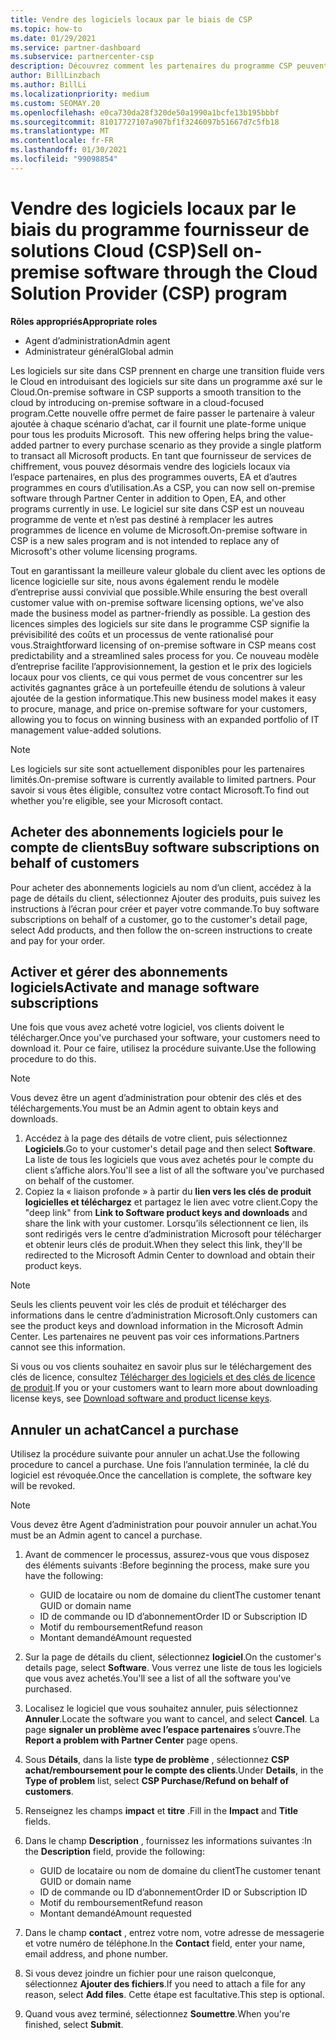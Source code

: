 ```yaml
---
title: Vendre des logiciels locaux par le biais de CSP
ms.topic: how-to
ms.date: 01/29/2021
ms.service: partner-dashboard
ms.subservice: partnercenter-csp
description: Découvrez comment les partenaires du programme CSP peuvent acheter, gérer, vendre et annuler des abonnements logiciels locaux pour le compte de clients dans l’espace partenaires.
author: BillLinzbach
ms.author: BillLi
ms.localizationpriority: medium
ms.custom: SEOMAY.20
ms.openlocfilehash: e0ca730da28f320de50a1990a1bcfe13b195bbbf
ms.sourcegitcommit: 81017727107a907bf1f3246097b51667d7c5fb18
ms.translationtype: MT
ms.contentlocale: fr-FR
ms.lasthandoff: 01/30/2021
ms.locfileid: "99098854"
---
```

# <a name="sell-on-premise-software-through-the-cloud-solution-provider-csp-program"></a><span data-ttu-id="7de7a-103">Vendre des logiciels locaux par le biais du programme fournisseur de solutions Cloud (CSP)</span><span class="sxs-lookup"><span data-stu-id="7de7a-103">Sell on-premise software through the Cloud Solution Provider (CSP) program</span></span>

<span data-ttu-id="7de7a-104">**Rôles appropriés**</span><span class="sxs-lookup"><span data-stu-id="7de7a-104">**Appropriate roles**</span></span>

- <span data-ttu-id="7de7a-105">Agent d’administration</span><span class="sxs-lookup"><span data-stu-id="7de7a-105">Admin agent</span></span>
- <span data-ttu-id="7de7a-106">Administrateur général</span><span class="sxs-lookup"><span data-stu-id="7de7a-106">Global admin</span></span>

<span data-ttu-id="7de7a-107">Les logiciels sur site dans CSP prennent en charge une transition fluide vers le Cloud en introduisant des logiciels sur site dans un programme axé sur le Cloud.</span><span class="sxs-lookup"><span data-stu-id="7de7a-107">On-premise software in CSP supports a smooth transition to the cloud by introducing on-premise software in a cloud-focused program.</span></span><span data-ttu-id="7de7a-108">Cette nouvelle offre permet de faire passer le partenaire à valeur ajoutée à chaque scénario d’achat, car il fournit une plate-forme unique pour tous les produits Microsoft.</span><span class="sxs-lookup"><span data-stu-id="7de7a-108">  This new offering helps bring the value-added partner to every purchase scenario as they provide a single platform to transact all Microsoft products.</span></span> <span data-ttu-id="7de7a-109">En tant que fournisseur de services de chiffrement, vous pouvez désormais vendre des logiciels locaux via l’espace partenaires, en plus des programmes ouverts, EA et d’autres programmes en cours d’utilisation.</span><span class="sxs-lookup"><span data-stu-id="7de7a-109">As a CSP, you can now sell on-premise software through Partner Center in addition to Open, EA, and other programs currently in use.</span></span> <span data-ttu-id="7de7a-110">Le logiciel sur site dans CSP est un nouveau programme de vente et n’est pas destiné à remplacer les autres programmes de licence en volume de Microsoft.</span><span class="sxs-lookup"><span data-stu-id="7de7a-110">On-premise software in CSP is a new sales program and is not intended to replace any of Microsoft's other volume licensing programs.</span></span> 
 
<span data-ttu-id="7de7a-111">Tout en garantissant la meilleure valeur globale du client avec les options de licence logicielle sur site, nous avons également rendu le modèle d’entreprise aussi convivial que possible.</span><span class="sxs-lookup"><span data-stu-id="7de7a-111">While ensuring the best overall customer value with on-premise software licensing options, we've also made the business model as partner-friendly as possible.</span></span> <span data-ttu-id="7de7a-112">La gestion des licences simples des logiciels sur site dans le programme CSP signifie la prévisibilité des coûts et un processus de vente rationalisé pour vous.</span><span class="sxs-lookup"><span data-stu-id="7de7a-112">Straightforward licensing of on-premise software in CSP means cost predictability and a streamlined sales process for you.</span></span> <span data-ttu-id="7de7a-113">Ce nouveau modèle d’entreprise facilite l’approvisionnement, la gestion et le prix des logiciels locaux pour vos clients, ce qui vous permet de vous concentrer sur les activités gagnantes grâce à un portefeuille étendu de solutions à valeur ajoutée de la gestion informatique.</span><span class="sxs-lookup"><span data-stu-id="7de7a-113">This new business model makes it easy to procure, manage, and price on-premise software for your customers, allowing you to focus on winning business with an expanded portfolio of IT management value-added solutions.</span></span> 

>[!NOTE]
><span data-ttu-id="7de7a-114">Les logiciels sur site sont actuellement disponibles pour les partenaires limités.</span><span class="sxs-lookup"><span data-stu-id="7de7a-114">On-premise software is currently available to limited partners.</span></span> <span data-ttu-id="7de7a-115">Pour savoir si vous êtes éligible, consultez votre contact Microsoft.</span><span class="sxs-lookup"><span data-stu-id="7de7a-115">To find out whether you're eligible, see your Microsoft contact.</span></span> 


## <a name="buy-software-subscriptions-on-behalf-of-customers"></a><span data-ttu-id="7de7a-116">Acheter des abonnements logiciels pour le compte de clients</span><span class="sxs-lookup"><span data-stu-id="7de7a-116">Buy software subscriptions on behalf of customers</span></span>

<span data-ttu-id="7de7a-117">Pour acheter des abonnements logiciels au nom d’un client, accédez à la page de détails du client, sélectionnez Ajouter des produits, puis suivez les instructions à l’écran pour créer et payer votre commande.</span><span class="sxs-lookup"><span data-stu-id="7de7a-117">To buy software subscriptions on behalf of a customer, go to the customer's detail page, select Add products, and then follow the on-screen instructions to create and pay for your order.</span></span>

## <a name="activate-and-manage-software-subscriptions"></a><span data-ttu-id="7de7a-118">Activer et gérer des abonnements logiciels</span><span class="sxs-lookup"><span data-stu-id="7de7a-118">Activate and manage software subscriptions</span></span>

<span data-ttu-id="7de7a-119">Une fois que vous avez acheté votre logiciel, vos clients doivent le télécharger.</span><span class="sxs-lookup"><span data-stu-id="7de7a-119">Once you've purchased your software, your customers need to download it.</span></span> <span data-ttu-id="7de7a-120">Pour ce faire, utilisez la procédure suivante.</span><span class="sxs-lookup"><span data-stu-id="7de7a-120">Use the following procedure to do this.</span></span>

>[!NOTE]
><span data-ttu-id="7de7a-121">Vous devez être un agent d’administration pour obtenir des clés et des téléchargements.</span><span class="sxs-lookup"><span data-stu-id="7de7a-121">You must be an Admin agent to obtain keys and downloads.</span></span>

1. <span data-ttu-id="7de7a-122">Accédez à la page des détails de votre client, puis sélectionnez **Logiciels**.</span><span class="sxs-lookup"><span data-stu-id="7de7a-122">Go to your customer's detail page and then select **Software**.</span></span> <span data-ttu-id="7de7a-123">La liste de tous les logiciels que vous avez achetés pour le compte du client s’affiche alors.</span><span class="sxs-lookup"><span data-stu-id="7de7a-123">You'll see a list of all the software you've purchased on behalf of the customer.</span></span>
2. <span data-ttu-id="7de7a-124">Copiez la « liaison profonde » à partir du **lien vers les clés de produit logicielles et téléchargez** et partagez le lien avec votre client.</span><span class="sxs-lookup"><span data-stu-id="7de7a-124">Copy the "deep link" from **Link to Software product keys and downloads** and share the link with your customer.</span></span> <span data-ttu-id="7de7a-125">Lorsqu’ils sélectionnent ce lien, ils sont redirigés vers le centre d’administration Microsoft pour télécharger et obtenir leurs clés de produit.</span><span class="sxs-lookup"><span data-stu-id="7de7a-125">When they select this link, they'll be redirected to the Microsoft Admin Center to download and obtain their product keys.</span></span>

>[!NOTE]
><span data-ttu-id="7de7a-126">Seuls les clients peuvent voir les clés de produit et télécharger des informations dans le centre d’administration Microsoft.</span><span class="sxs-lookup"><span data-stu-id="7de7a-126">Only customers can see the product keys and download information in the Microsoft Admin Center.</span></span> <span data-ttu-id="7de7a-127">Les partenaires ne peuvent pas voir ces informations.</span><span class="sxs-lookup"><span data-stu-id="7de7a-127">Partners cannot see this information.</span></span>

<span data-ttu-id="7de7a-128">Si vous ou vos clients souhaitez en savoir plus sur le téléchargement des clés de licence, consultez [Télécharger des logiciels et des clés de licence de produit](https://go.microsoft.com/fwlink/p/?linkid=2152525).</span><span class="sxs-lookup"><span data-stu-id="7de7a-128">If you or your customers want to learn more about downloading license keys, see [Download software and product license keys](https://go.microsoft.com/fwlink/p/?linkid=2152525).</span></span>

## <a name="cancel-a-purchase"></a><span data-ttu-id="7de7a-129">Annuler un achat</span><span class="sxs-lookup"><span data-stu-id="7de7a-129">Cancel a purchase</span></span>

<span data-ttu-id="7de7a-130">Utilisez la procédure suivante pour annuler un achat.</span><span class="sxs-lookup"><span data-stu-id="7de7a-130">Use the following procedure to cancel a purchase.</span></span> <span data-ttu-id="7de7a-131">Une fois l’annulation terminée, la clé du logiciel est révoquée.</span><span class="sxs-lookup"><span data-stu-id="7de7a-131">Once the cancellation is complete, the software key will be revoked.</span></span> 

>[!NOTE]
><span data-ttu-id="7de7a-132">Vous devez être Agent d’administration pour pouvoir annuler un achat.</span><span class="sxs-lookup"><span data-stu-id="7de7a-132">You must be an Admin agent to cancel a purchase.</span></span> 

1.  <span data-ttu-id="7de7a-133">Avant de commencer le processus, assurez-vous que vous disposez des éléments suivants :</span><span class="sxs-lookup"><span data-stu-id="7de7a-133">Before beginning the process, make sure you have the following:</span></span> 
    - <span data-ttu-id="7de7a-134">GUID de locataire ou nom de domaine du client</span><span class="sxs-lookup"><span data-stu-id="7de7a-134">The customer tenant GUID or domain name</span></span>
    - <span data-ttu-id="7de7a-135">ID de commande ou ID d’abonnement</span><span class="sxs-lookup"><span data-stu-id="7de7a-135">Order ID or Subscription ID</span></span>
    - <span data-ttu-id="7de7a-136">Motif du remboursement</span><span class="sxs-lookup"><span data-stu-id="7de7a-136">Refund reason</span></span>
    - <span data-ttu-id="7de7a-137">Montant demandé</span><span class="sxs-lookup"><span data-stu-id="7de7a-137">Amount requested</span></span>

2.  <span data-ttu-id="7de7a-138">Sur la page de détails du client, sélectionnez **logiciel**.</span><span class="sxs-lookup"><span data-stu-id="7de7a-138">On the customer's details page, select **Software**.</span></span> <span data-ttu-id="7de7a-139">Vous verrez une liste de tous les logiciels que vous avez achetés.</span><span class="sxs-lookup"><span data-stu-id="7de7a-139">You'll see a list of all the software you've purchased.</span></span> 

3.  <span data-ttu-id="7de7a-140">Localisez le logiciel que vous souhaitez annuler, puis sélectionnez **Annuler**.</span><span class="sxs-lookup"><span data-stu-id="7de7a-140">Locate the software you want to cancel, and select **Cancel**.</span></span> <span data-ttu-id="7de7a-141">La page **signaler un problème avec l’espace partenaires** s’ouvre.</span><span class="sxs-lookup"><span data-stu-id="7de7a-141">The **Report a problem with Partner Center** page opens.</span></span> 

4.  <span data-ttu-id="7de7a-142">Sous **Détails**, dans la liste **type de problème** , sélectionnez **CSP achat/remboursement pour le compte des clients**.</span><span class="sxs-lookup"><span data-stu-id="7de7a-142">Under **Details**, in the **Type of problem** list, select **CSP Purchase/Refund on behalf of customers**.</span></span>

5.  <span data-ttu-id="7de7a-143">Renseignez les champs **impact** et **titre** .</span><span class="sxs-lookup"><span data-stu-id="7de7a-143">Fill in the **Impact** and **Title** fields.</span></span> 

6.  <span data-ttu-id="7de7a-144">Dans le champ **Description** , fournissez les informations suivantes :</span><span class="sxs-lookup"><span data-stu-id="7de7a-144">In the **Description** field, provide the following:</span></span> 
    -   <span data-ttu-id="7de7a-145">GUID de locataire ou nom de domaine du client</span><span class="sxs-lookup"><span data-stu-id="7de7a-145">The customer tenant GUID or domain name</span></span>
    -   <span data-ttu-id="7de7a-146">ID de commande ou ID d’abonnement</span><span class="sxs-lookup"><span data-stu-id="7de7a-146">Order ID or Subscription ID</span></span>
    -   <span data-ttu-id="7de7a-147">Motif du remboursement</span><span class="sxs-lookup"><span data-stu-id="7de7a-147">Refund reason</span></span>
    -   <span data-ttu-id="7de7a-148">Montant demandé</span><span class="sxs-lookup"><span data-stu-id="7de7a-148">Amount requested</span></span>

7.  <span data-ttu-id="7de7a-149">Dans le champ **contact** , entrez votre nom, votre adresse de messagerie et votre numéro de téléphone.</span><span class="sxs-lookup"><span data-stu-id="7de7a-149">In the **Contact** field, enter your name, email address, and phone number.</span></span> 

8.  <span data-ttu-id="7de7a-150">Si vous devez joindre un fichier pour une raison quelconque, sélectionnez **Ajouter des fichiers**.</span><span class="sxs-lookup"><span data-stu-id="7de7a-150">If you need to attach a file for any reason, select **Add files**.</span></span> <span data-ttu-id="7de7a-151">Cette étape est facultative.</span><span class="sxs-lookup"><span data-stu-id="7de7a-151">This step is optional.</span></span> 

9.  <span data-ttu-id="7de7a-152">Quand vous avez terminé, sélectionnez **Soumettre**.</span><span class="sxs-lookup"><span data-stu-id="7de7a-152">When you're finished, select **Submit**.</span></span>